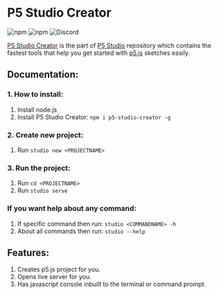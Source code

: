 # P5 Studio Creator

![npm](https://img.shields.io/npm/dt/p5-studio-creator)
![npm](https://img.shields.io/npm/v/p5-studio-creator?color=light-green)
![Discord](https://img.shields.io/discord/728537555359760416?color="blue"&label="discord")

[P5 Studio Creator](https://github.com/Andy-Python-Programmer/p5-studio/tree/master/creator) is the part of [P5 Studio](https://github.com/Andy-Python-Programmer/p5-studio) repository which contains the fastest tools that help you get started with [p5.js](https://p5js.org/) sketches easily.

## Documentation:

### 1. How to install:
1. Install node.js
2. Install P5 Studio Creator: `npm i p5-studio-creator -g`

### 2. Create new project:
1. Run `studio new <PROJECTNAME>`

### 3. Run the project:
1. Run `cd <PROJECTNAME>`
2. Run `studio serve`

### If you want help about any command:
1. If specific command then run: `studio <COMMANDNAME> -h`
2. About all commands then run: `studio --help`

## Features:

1. Creates p5.js project for you.
2. Opens live server for you.
3. Has javascript console inbuilt to the terminal or command prompt.

